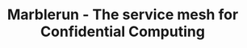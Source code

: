---
title: Marblerun - The service mesh for Confidential Computing
claim: The service mesh for Confidential Computing
description:
  "**Marblerun** makes it easy to deploy, scale, and verify your SGX-based apps on vanilla Kubernetes. Think Istio/Consul/Linkerd for [Confidential Computing](https://confidentialcomputing.io/). It's open source, written in Go, and truely cloud native."
buttons:
  get_started:
    caption: Get Started →
    url: '/docs/getting-started/quickstart/'
  community:
    caption: Join the Community
    url: '/community/'
features_list:
  items:
    - title: Everything always encrypted (even&nbsp;at&nbsp;runtime)
      icon: fas fa-lock
      description:
        All services run in secure enclaves; your data and code are encrypted even at runtime. Between enclaves, data is transmitted via mTLS. 
    - title: End-to-end verifiability for the whole cluster
      icon: fas fa-file-signature
      description:
        Get cryptographic proof that the topology of your cluster adheres to a Manifest defined in simple JSON.
    - title: Keep using your existing tools and stacks
      icon: fas fa-tools
      description:
        Despite using the latest Confidential Computing tech, Marblerun works frictionless with [K8s](https://kubernetes.io/), [Helm](https://helm.sh/) and conventional services meshes. 
    - title: Cloud native and cloud agnostic
      icon: fas fa-cloud
      description:
        Marblerun is written in Go and uses standards like gRPC and REST. It scales and secures your apps in any cloud that has Intel SGX - like [Azure](https://azure.microsoft.com/en-us/solutions/confidential-compute/).
    - title: Deploy your first app in minutes 
      icon: fas fa-shipping-fast
      description:
        Usability and simplicity (and security of course!) are our guiding principles. Porting and deploying existing distributed Go apps only takes a few [simple steps](/docs/getting-started/quickstart).
    - title: Open source and open standards
      icon: fab fa-github
      description:
        Marblerun is open source and builds upon the industry standard [Open Enclave](https://openenclave.io/sdk/) and [Edgeless RT](https://github.com/edgelesssys/edgelessrt). In the future, it will also support [Graphene](https://github.com/oscarlab/graphene).
---